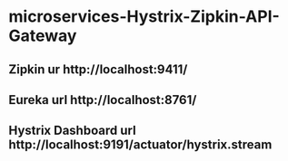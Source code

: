 # microservices-Hystrix-Zipkin-API-Gateway
## Zipkin ur http://localhost:9411/
## Eureka url http://localhost:8761/
## Hystrix Dashboard url http://localhost:9191/actuator/hystrix.stream
